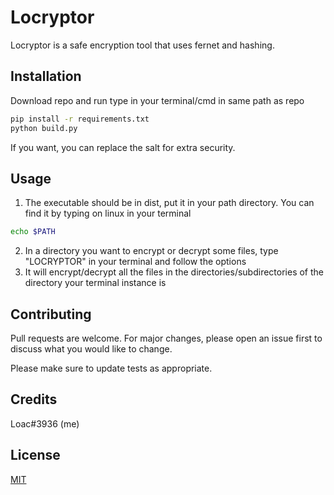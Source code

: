 # Locryptor

Locryptor is a safe encryption tool that uses fernet and hashing.

## Installation

Download repo and run type in your terminal/cmd in same path as repo
```bash
pip install -r requirements.txt
python build.py
```
If you want, you can replace the salt for extra security.

## Usage

1. The executable should be in dist, put it in your path directory. You can find it by typing on linux in your terminal
```bash
echo $PATH
```
2. In a directory you want to encrypt or decrypt some files, type "LOCRYPTOR" in your terminal and follow the options
3. It will encrypt/decrypt all the files in the directories/subdirectories of the directory your terminal instance is

## Contributing
Pull requests are welcome. For major changes, please open an issue first to discuss what you would like to change.

Please make sure to update tests as appropriate.

## Credits

Loac#3936 (me)


## License
[MIT](https://choosealicense.com/licenses/mit/)
